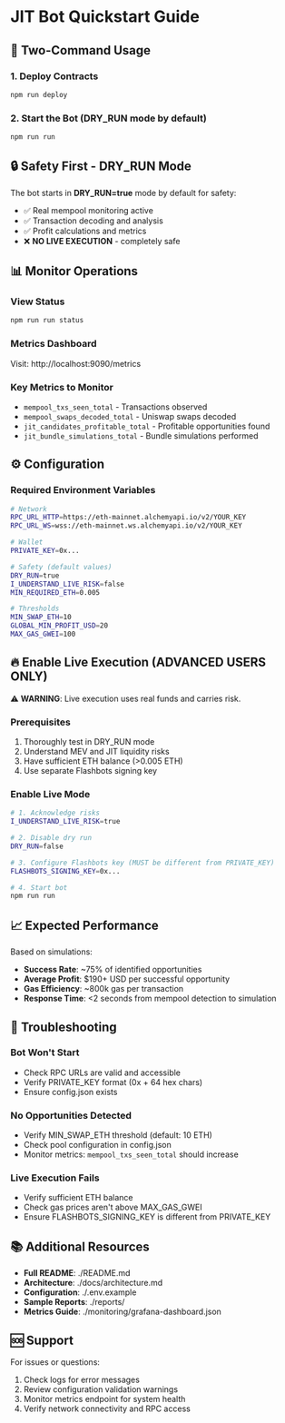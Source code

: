 # JIT Bot Quickstart Guide

## 🚀 Two-Command Usage

### 1. Deploy Contracts
```bash
npm run deploy
```

### 2. Start the Bot (DRY_RUN mode by default)
```bash
npm run run
```

## 🔒 Safety First - DRY_RUN Mode

The bot starts in **DRY_RUN=true** mode by default for safety:
- ✅ Real mempool monitoring active
- ✅ Transaction decoding and analysis
- ✅ Profit calculations and metrics
- ❌ **NO LIVE EXECUTION** - completely safe

## 📊 Monitor Operations

### View Status
```bash
npm run run status
```

### Metrics Dashboard
Visit: http://localhost:9090/metrics

### Key Metrics to Monitor
- `mempool_txs_seen_total` - Transactions observed
- `mempool_swaps_decoded_total` - Uniswap swaps decoded
- `jit_candidates_profitable_total` - Profitable opportunities found
- `jit_bundle_simulations_total` - Bundle simulations performed

## ⚙️ Configuration

### Required Environment Variables
```bash
# Network
RPC_URL_HTTP=https://eth-mainnet.alchemyapi.io/v2/YOUR_KEY
RPC_URL_WS=wss://eth-mainnet.ws.alchemyapi.io/v2/YOUR_KEY

# Wallet
PRIVATE_KEY=0x...

# Safety (default values)
DRY_RUN=true
I_UNDERSTAND_LIVE_RISK=false
MIN_REQUIRED_ETH=0.005

# Thresholds
MIN_SWAP_ETH=10
GLOBAL_MIN_PROFIT_USD=20
MAX_GAS_GWEI=100
```

## 🔥 Enable Live Execution (ADVANCED USERS ONLY)

⚠️ **WARNING**: Live execution uses real funds and carries risk.

### Prerequisites
1. Thoroughly test in DRY_RUN mode
2. Understand MEV and JIT liquidity risks
3. Have sufficient ETH balance (>0.005 ETH)
4. Use separate Flashbots signing key

### Enable Live Mode
```bash
# 1. Acknowledge risks
I_UNDERSTAND_LIVE_RISK=true

# 2. Disable dry run
DRY_RUN=false

# 3. Configure Flashbots key (MUST be different from PRIVATE_KEY)
FLASHBOTS_SIGNING_KEY=0x...

# 4. Start bot
npm run run
```

## 📈 Expected Performance

Based on simulations:
- **Success Rate**: ~75% of identified opportunities
- **Average Profit**: $190+ USD per successful opportunity
- **Gas Efficiency**: ~800k gas per transaction
- **Response Time**: <2 seconds from mempool detection to simulation

## 🛟 Troubleshooting

### Bot Won't Start
- Check RPC URLs are valid and accessible
- Verify PRIVATE_KEY format (0x + 64 hex chars)
- Ensure config.json exists

### No Opportunities Detected
- Verify MIN_SWAP_ETH threshold (default: 10 ETH)
- Check pool configuration in config.json
- Monitor metrics: `mempool_txs_seen_total` should increase

### Live Execution Fails
- Verify sufficient ETH balance
- Check gas prices aren't above MAX_GAS_GWEI
- Ensure FLASHBOTS_SIGNING_KEY is different from PRIVATE_KEY

## 📚 Additional Resources

- **Full README**: ./README.md
- **Architecture**: ./docs/architecture.md
- **Configuration**: ./.env.example
- **Sample Reports**: ./reports/
- **Metrics Guide**: ./monitoring/grafana-dashboard.json

## 🆘 Support

For issues or questions:
1. Check logs for error messages
2. Review configuration validation warnings
3. Monitor metrics endpoint for system health
4. Verify network connectivity and RPC access
